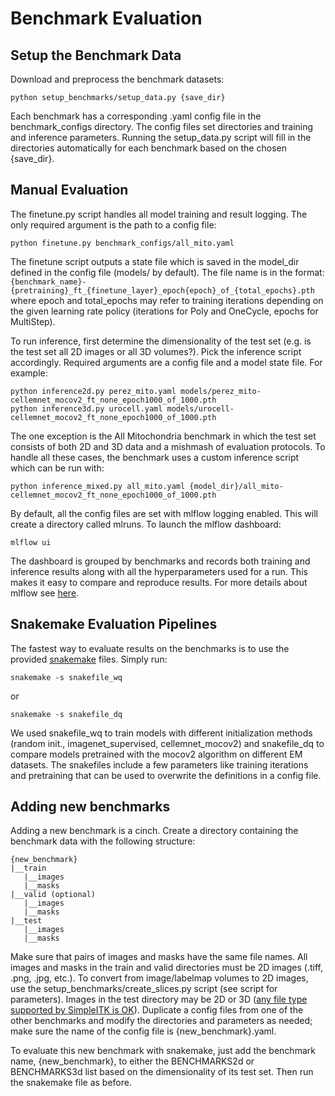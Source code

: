 # Benchmark Evaluation

## Setup the Benchmark Data

Download and preprocess the benchmark datasets:

```
python setup_benchmarks/setup_data.py {save_dir}
```

Each benchmark has a corresponding .yaml config file in the benchmark_configs directory. The config files set directories and training and inference parameters. Running the setup_data.py script will fill in the directories automatically for each benchmark based on the chosen {save_dir}.

## Manual Evaluation

The finetune.py script handles all model training and result logging. The only required argument is the path to a config file:

```
python finetune.py benchmark_configs/all_mito.yaml
```

The finetune script outputs a state file which is saved in the model_dir defined in the config file (models/ by default). The file name is in the format:
```{benchmark_name}-{pretraining}_ft_{finetune_layer}_epoch{epoch}_of_{total_epochs}.pth```
where epoch and total_epochs may refer to training iterations depending on the given learning rate policy (iterations for Poly and OneCycle, epochs for MultiStep).

To run inference, first determine the dimensionality of the test set (e.g. is the test set all 2D images or all 3D volumes?). Pick the inference script accordingly. Required arguments are a config file and a model state file. For example:

```
python inference2d.py perez_mito.yaml models/perez_mito-cellemnet_mocov2_ft_none_epoch1000_of_1000.pth
python inference3d.py urocell.yaml models/urocell-cellemnet_mocov2_ft_none_epoch1000_of_1000.pth
```

The one exception is the All Mitochondria benchmark in which the test set consists of both 2D and 3D data and a mishmash of evaluation protocols. To handle all these cases, the benchmark uses a custom inference script which can be run with:

```
python inference_mixed.py all_mito.yaml {model_dir}/all_mito-cellemnet_mocov2_ft_none_epoch1000_of_1000.pth
```

By default, all the config files are set with mlflow logging enabled. This will create a directory called mlruns. To launch the mlflow dashboard:

```
mlflow ui
```

The dashboard is grouped by benchmarks and records both training and inference results along with all the hyperparameters used for a run. This makes it easy to compare and reproduce results. For more details about mlflow see [here](https://mlflow.org/docs/latest/index.html).

## Snakemake Evaluation Pipelines

The fastest way to evaluate results on the benchmarks is to use the provided [snakemake](https://snakemake.readthedocs.io/en/stable/) files. Simply run:

```
snakemake -s snakefile_wq
```

or 

```
snakemake -s snakefile_dq
```

We used snakefile_wq to train models with different initialization methods (random init., imagenet_supervised, cellemnet_mocov2) and snakefile_dq to compare models pretrained with the mocov2 algorithm on different EM datasets. The snakefiles include a few parameters like training iterations and pretraining that can be used to overwrite the definitions in a config file.


## Adding new benchmarks

Adding a new benchmark is a cinch. Create a directory containing the benchmark data with the following structure:

```
{new_benchmark}
|__train
   |__images
   |__masks
|__valid (optional)
   |__images
   |__masks
|__test
   |__images
   |__masks
```

Make sure that pairs of images and masks have the same file names. All images and masks in the train and valid directories must be 2D images (.tiff, .png, .jpg, etc.). To convert from image/labelmap volumes to 2D images, use the setup_benchmarks/create_slices.py script (see script for parameters). Images in the test directory may be 2D or 3D ([any file type supported by SimpleITK is OK](https://simpleitk.readthedocs.io/en/master/IO.html)). Duplicate a config files from one of the other benchmarks and modify the directories and parameters as needed; make sure the name of the config file is {new_benchmark}.yaml.

To evaluate this new benchmark with snakemake, just add the benchmark name, {new_benchmark}, to either the BENCHMARKS2d or BENCHMARKS3d list based on the dimensionality of its test set. Then run the snakemake file as before.